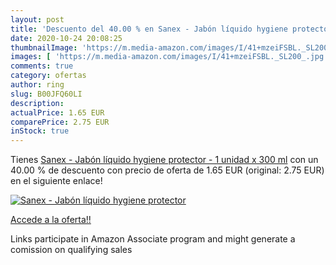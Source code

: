 ```yaml
---
layout: post
title: 'Descuento del 40.00 % en Sanex - Jabón líquido hygiene protector '
date: 2020-10-24 20:08:25
thumbnailImage: 'https://m.media-amazon.com/images/I/41+mzeiFSBL._SL200_.jpg'
images: [ 'https://m.media-amazon.com/images/I/41+mzeiFSBL._SL200_.jpg' ]
comments: true
category: ofertas
author: ring
slug: B00JFQ60LI
description:
actualPrice: 1.65 EUR
comparePrice: 2.75 EUR
inStock: true
---
```


Tienes [Sanex - Jabón líquido hygiene protector - 1 unidad x 300 ml](https://www.amazon.es/dp/B00JFQ60LI/?tag=tolees-21) con un 40.00 % de descuento con precio de oferta de 1.65 EUR (original: 2.75 EUR) en el siguiente enlace!

[![Sanex - Jabón líquido hygiene protector ](https://m.media-amazon.com/images/I/41+mzeiFSBL._SL200_.jpg)](https://www.amazon.es/dp/B00JFQ60LI/?tag=tolees-21)

[Accede a la oferta!!](https://www.amazon.es/dp/B00JFQ60LI/?tag=tolees-21)

Links participate in Amazon Associate program and might generate a comission on qualifying sales



